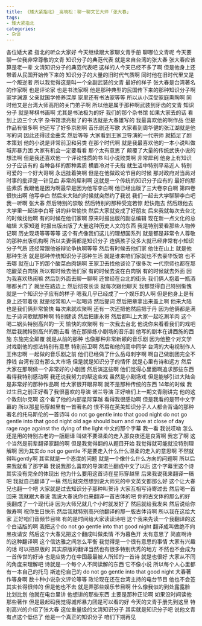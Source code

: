 ```yaml
---
title: 《矮大紧指北》_高晓松：聊一聊文艺大师「张大春」
tags:
- 矮大紧指北
categories:
- 杂谈
---
```


各位矮大紧
指北的听众大家好
今天继续跟大家聊文青手册
聊哪位文青呢
今天要聊一位我非常尊敬的文青
知识分子的典范代表
就是来自台湾的张大春
张大春应该算是老一辈
文清知识分子的典范代表吧
这样的人今天已经不多了啊
但是他身上还带着从民国开始传下来的
知识分子的大量的旧时代气质啊
同时他在旧时代里又是一个叛逆者
所以我觉得这是叫一个全副武装的文青
最好的样子
张大春是台湾著名的作家啊
也是评论家
也是书法家啊
他是那种典型的民国传下来的那种知识分子啊
家学渊源
父亲就国学修养深厚
家里还有书法家等等
所以从小深受家庭熏陶啊
同时他又是台湾大师高阳的关门弟子啊
所以他是属于那种啊武装到牙齿的文青
知识分子
就是琴棋书画啊
尤其是书法极为的好
我们的那个杂书馆
如果大家去的话
看到上边三个大字
杂书馆漂亮极了的书法就是大春雄写的
我最喜欢他的啊作品
但是作品有很多啊
他还写了好多京剧啊
音乐剧还写歌
大家看到周华健的张江湖就是他写的词
因此还得过金曲奖
然后等等
大家看到王家卫导演的一代宗师
就插足了剧本策划
他的小说是非常前卫和另类
在那个时代啊
就是我最喜欢他的一本小说叫做城邦暴力团
大家有机会一定要看看
那个太有意思了
颠覆了大量的传统武侠小说的想法啊
但是我还喜欢他一个评论性质的书
叫小说败类啊
非常犀利
他身上有知识分子应该有的
各种各样的那种素质
横眉冷对千夫指
就生活中特别平易近人
特别可爱的一个好大哥啊
永远挂着笑啊
但是在他做政论节目的时候
那对政府对当局对时事的批评是一针见血
非常的犀利啊
这就是一个传统的知识分子应有的
最好的那些素质
我跟他是因为啊最早是因为他写李白啊
他已经出版了三大卷李白啊
第四卷很快出啊
他写李白
然后来大陆的时候就突然约了我说
我们一起去大学聊聊李白吧
我一听啊
张大春
然后特别的崇敬
然后特别的那种受宠若惊
赶快跑去
然后跟他去大学里一起讲李白呀
讲的非常愉快
然后大家就变成了好朋友
后来我就每次去台北的时候找他啊
有的时候在他们家啊
原来时报出版的副总编辑
现在新一点文化的总编辑
大家知道
时报出版出版了大量这种历史人文的东西
我是特别爱看那些人物传记啊
历史现场等等等等
这个有点像我们这儿的理想国系列
就是都是非常令人尊敬的那种出版机构啊
所以夫妻俩都是知识分子
连俩孩子没多大就已经非常有小知识分子气质
还经常跟他爸辩论争执啊等等
然后有时候去他们家
他住在山上
就是他那种生活
就是那种传统知识分子那种生活
就是谁来咱们家就也不去豪华饭馆
也不去哪
就在山下的那个酸菜白肉锅啊
王家卫去找他谈论了很多次
一代宗师也都在那吃酸菜白肉锅
所以有时候去他们家
有的时候去说在白肉锅
有的时候就去外面
因为我喜欢热闹嘛
然后到外面去聊一聊啊
还曾经在台北的街头
我们俩人抱着一瓶酒
哪都关门了
就坐在路边上
然后彻夜长谈
就每次跟他聊天
我都觉得自己特别惭愧
就是一个知识分子应有的样子
嗯我几乎已经成了一个娱乐的人啊
但是他身上是有身上还带着张
就是经常和人一起喝诗
然后提词
然后把章拿出来盖上啊
他来大陆也是我们俩非常愉快
每次来就欢聚啊
还有一次还把他然后把于丹
因为他俩都是满肚子诗词歌赋那种啊
特别健谈
然后把康永哥
然后都叫上大家一起吃涮羊肉
这个喝二锅头特别高兴的一天
愉快的欢聚啊
有一次我去台北
他说你来看看我们的戏吧
然后我就特别高兴的跑去看
他在那排练小剧场的音乐剧
他写的剧本在讲西施的西施
东施完全颠覆
就是从前的那种
也像那种非常新颖的音乐剧
因为他整个对文学
对戏剧他的想法特别有意思
特别前卫啊
然后和他的高中同学
台湾的大电视制作人王伟忠啊
一起做的音乐剧之前
他们已经做了什么岳母刺字啊
啊自己做剧团完全不挣钱
台湾有没有那么大市场
但是就是知识分子的情怀
就是心里有诗和远方
然后大家在那啊做一个非常好的小剧团
然后演这些啊
他们觉得心里面啊追求那些东西
看得我特别感动啊
我还说我努力的帮这些戏
虽然是小剧场戏
但是能够引进大陆会是非常好的那种作品啊
给大家很开眼界啊
就不是那种传统的东西
14年的时候
我过生日之前正好看了我很喜欢的导演
诺兰导演
正好咱们上一期文青刚讲完
他的这个敦刻尔克啊
这个看了他的内部星际穿越
看得我很感动啊
但是我看的是带中文字幕的
所以那星际穿越里有一首著名的
恨不得在英美知识分子人人都会背诵的那种
著名的托马斯伦的一首诗叫
do not go gentle into that good night
do not go gentle into that good night
old age should burn and rave at close of day
rage
rage against the dying of the light
中文的那个字幕
我一看
我说哎呦
怎么还是用的特别古老的一版翻译
叫做不要温柔的走入那良夜还是良宵啊
我忘了啊
这个当然是前辈翻译家翻的啊
但是我觉得翻的从题目开始
我觉得就可能就没特别理解啊
因为其实do not go gentle
不是要走入什么什么温柔的走入的意思啊
不然就得叫gently啊
其实就是一个态度的问题
就是一个像什么什么方向的问题啊
所以后来我就看了那字幕
我说我那么喜欢的导演诺兰翻成中文了以后
这个字幕里这个诗其实没有完全的体现出
他为什么要用这首诗在星际穿越里
后来我说我来翻译一稿吧
我就自己翻译了一稿
然后就突然想到说大师兄的中文英文都那么好
这个让大春兄也翻一个吧
大家就是过去知识分子那种叫贺诗
大家互相写诗寄过去
然后喝一首回来
我就跟大春说
我说大春说你也来翻译一首古体的吧
你的古文体的那么的好
我翻成了一个现代诗
因为大师兄就几个小时就发好了
然后就给我发来
然后说给你做寿啊
祝你生日快乐
然后我就特别高兴他翻译的那一版古体诗啊
所以我在这给大家
正好咱们音频节目嘛
有的是时间给大家读读诗吧
这个我来先读一个我翻译的这个白话版的啊
我把这个do not go gentle into that good night
翻译成叫做绝不向黑夜请安
然后这个大春兄把这个翻成叫做柔情
不为暮色开
太有意思了
简直啊诗的这种翻译啊
这个信达雅之间怎么平衡
我觉得是一个很有意思的事情
大家有兴趣的话
可以把原版的
其实原版的翻译当然也有很多特别优秀的地方
不然也不会成为一首传世的好诗
也是应势力在中国最最被人所知的一首诗
就是也很好
大家从不同的角度来理解吧
诗就是一个每个人不同读解的东西
它不像小说
所以每个人心里都有一本自己的托马
斯迪伦自己的
do not go gentle into that good night
大春著作等身啊
数十种小说杂文评论等等
政论现在还在台湾主持的电台节目
他也不会签
其实长得很帅的
但是他也不去
就是弄那些娱乐节目啊
什么像我似的到处露露脸
比划比划
他就在电台里讲
他想讲的那些东西
主要是那种正论啊
如果没时间读他那些著作
但是最起码我觉得城邦暴力团是可以看的好
今天的文青手册先到这里
特别高兴的介绍了张大春
这位重量级的文清知识分子
其实就是知识分子吧
说他文青有点这个低估了
他是一个真正的知识分子
咱们下期再见